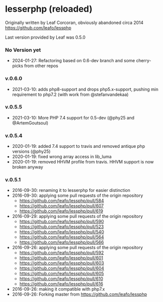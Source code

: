 # lesserphp (reloaded)

Originally written by Leaf Corcoran, obviously abandoned circa 2014
https://github.com/leafo/lessphp

Last version provided by Leaf was 0.5.0

### No Version yet
* 2024-01-27: Refactoring based on 0.6-dev branch and some cherry-picks from other repos

### v.0.6.0
* 2021-03-10: adds php8-support and drops php5.x-support, pushing min requirement to php7.2
              (with work from @stefanvandekaa)

### v.0.5.5
* 2021-03-10: More PHP 7.4 support for 0.5-dev (@phy25 and @ArtemGoutsoul)

### v.0.5.4
* 2020-01-19: added 7.4 support to travis and removed antique php versions (@phy25)
* 2020-01-19: fixed wrong array access in lib_luma
* 2020-01-19: removed HHVM profile from travis. HHVM support is now broken anyway

### v.0.5.1
* 2016-09-30: renaming it to lesserphp for easier distinction
* 2016-09-30: applying some pull requests of the origin repository
  * https://github.com/leafo/lessphp/pull/584
  * https://github.com/leafo/lessphp/pull/607
  * https://github.com/leafo/lessphp/pull/619
* 2016-09-29: applying some pull requests of the origin repository
  * https://github.com/leafo/lessphp/pull/590
  * https://github.com/leafo/lessphp/pull/523
  * https://github.com/leafo/lessphp/pull/540
  * https://github.com/leafo/lessphp/pull/564
  * https://github.com/leafo/lessphp/pull/566
* 2016-09-26: applying some pull requests of the origin repository
  * https://github.com/leafo/lessphp/pull/592
  * https://github.com/leafo/lessphp/pull/601
  * https://github.com/leafo/lessphp/pull/603
  * https://github.com/leafo/lessphp/pull/604
  * https://github.com/leafo/lessphp/pull/605
  * https://github.com/leafo/lessphp/pull/610
  * https://github.com/leafo/lessphp/pull/616
* 2016-09-26: making it compatible with php7.x
* 2016-09-26: Forking master from https://github.com/leafo/lessphp
